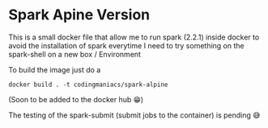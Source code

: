 # Spark Apine Version

This is a small docker file that allow me to run spark (2.2.1) inside docker to avoid the installation of spark everytime I need to try something on the spark-shell on a new box / Environment

To build the image just do a 

```docker build . -t codingmaniacs/spark-alpine```

(Soon to be added to the docker hub 😁)

The testing of the spark-submit (submit jobs to the container) is pending 😅